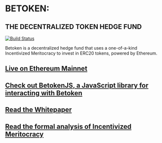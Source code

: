 # BETOKEN:
## THE DECENTRALIZED TOKEN HEDGE FUND

[![Build Status](https://travis-ci.org/Betoken/betoken.svg?branch=develop)](https://travis-ci.org/Betoken/betoken)

Betoken is a decentralized hedge fund that uses a one-of-a-kind Incentivized Meritocracy to invest in ERC20 tokens, powered by Ethereum.

## **[Live on Ethereum Mainnet](https://betoken.fund/portal/)**

## [Check out BetokenJS, a JavaScript library for interacting with Betoken](https://betoken.fund/betoken-js-docs/)

## [Read the Whitepaper](https://github.com/Betoken/Whitepaper/blob/master/BetokenWhitepaper.pdf)

## [Read the formal analysis of Incentivized Meritocracy](https://github.com/Betoken/documents/blob/master/Incentivized%20Meritocracies/Incentivized%20Meritocracies.pdf)
